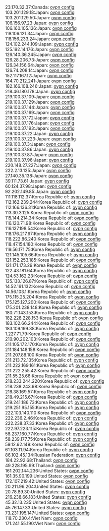 23.170.32.37:Canada: [ovpn config](vpn/23_170_32_37.ovpn)  
103.201.129.18:Japan: [ovpn config](vpn/103_201_129_18.ovpn)  
103.201.129.50:Japan: [ovpn config](vpn/103_201_129_50.ovpn)  
106.156.97.23:Japan: [ovpn config](vpn/106_156_97_23.ovpn)  
106.160.105.136:Japan: [ovpn config](vpn/106_160_105_136.ovpn)  
118.106.121.34:Japan: [ovpn config](vpn/118_106_121_34.ovpn)  
118.156.233.24:Japan: [ovpn config](vpn/118_156_233_24.ovpn)  
124.102.244.109:Japan: [ovpn config](vpn/124_102_244_109.ovpn)  
125.192.14.176:Japan: [ovpn config](vpn/125_192_14_176.ovpn)  
126.140.36.245:Japan: [ovpn config](vpn/126_140_36_245.ovpn)  
126.28.206.73:Japan: [ovpn config](vpn/126_28_206_73.ovpn)  
126.34.156.64:Japan: [ovpn config](vpn/126_34_156_64.ovpn)  
126.74.208.14:Japan: [ovpn config](vpn/126_74_208_14.ovpn)  
152.117.167.12:Japan: [ovpn config](vpn/152_117_167_12.ovpn)  
164.70.212.241:Japan: [ovpn config](vpn/164_70_212_241.ovpn)  
182.166.108.246:Japan: [ovpn config](vpn/182_166_108_246.ovpn)  
218.46.180.178:Japan: [ovpn config](vpn/218_46_180_178.ovpn)  
219.100.37.109:Japan: [ovpn config](vpn/219_100_37_109.ovpn)  
219.100.37.129:Japan: [ovpn config](vpn/219_100_37_129.ovpn)  
219.100.37.144:Japan: [ovpn config](vpn/219_100_37_144.ovpn)  
219.100.37.169:Japan: [ovpn config](vpn/219_100_37_169.ovpn)  
219.100.37.172:Japan: [ovpn config](vpn/219_100_37_172.ovpn)  
219.100.37.176:Japan: [ovpn config](vpn/219_100_37_176.ovpn)  
219.100.37.193:Japan: [ovpn config](vpn/219_100_37_193.ovpn)  
219.100.37.22:Japan: [ovpn config](vpn/219_100_37_22.ovpn)  
219.100.37.223:Japan: [ovpn config](vpn/219_100_37_223.ovpn)  
219.100.37.3:Japan: [ovpn config](vpn/219_100_37_3.ovpn)  
219.100.37.86:Japan: [ovpn config](vpn/219_100_37_86.ovpn)  
219.100.37.87:Japan: [ovpn config](vpn/219_100_37_87.ovpn)  
219.100.37.96:Japan: [ovpn config](vpn/219_100_37_96.ovpn)  
220.148.27.227:Japan: [ovpn config](vpn/220_148_27_227.ovpn)  
222.2.13.125:Japan: [ovpn config](vpn/222_2_13_125.ovpn)  
27.140.35.138:Japan: [ovpn config](vpn/27_140_35_138.ovpn)  
39.111.73.61:Japan: [ovpn config](vpn/39_111_73_61.ovpn)  
60.124.37.98:Japan: [ovpn config](vpn/60_124_37_98.ovpn)  
92.202.149.85:Japan: [ovpn config](vpn/92_202_149_85.ovpn)  
111.118.112.37:Korea Republic of: [ovpn config](vpn/111_118_112_37.ovpn)  
112.162.239.244:Korea Republic of: [ovpn config](vpn/112_162_239_244.ovpn)  
112.166.136.31:Korea Republic of: [ovpn config](vpn/112_166_136_31.ovpn)  
113.30.3.125:Korea Republic of: [ovpn config](vpn/113_30_3_125.ovpn)  
115.144.214.34:Korea Republic of: [ovpn config](vpn/115_144_214_34.ovpn)  
116.120.71.98:Korea Republic of: [ovpn config](vpn/116_120_71_98.ovpn)  
116.127.198.54:Korea Republic of: [ovpn config](vpn/116_127_198_54.ovpn)  
118.176.217.67:Korea Republic of: [ovpn config](vpn/118_176_217_67.ovpn)  
118.222.86.240:Korea Republic of: [ovpn config](vpn/118_222_86_240.ovpn)  
118.47.154.180:Korea Republic of: [ovpn config](vpn/118_47_154_180.ovpn)  
119.56.171.75:Korea Republic of: [ovpn config](vpn/119_56_171_75.ovpn)  
121.145.105.66:Korea Republic of: [ovpn config](vpn/121_145_105_66.ovpn)  
121.152.253.185:Korea Republic of: [ovpn config](vpn/121_152_253_185.ovpn)  
121.171.173.29:Korea Republic of: [ovpn config](vpn/121_171_173_29.ovpn)  
122.43.181.64:Korea Republic of: [ovpn config](vpn/122_43_181_64.ovpn)  
124.53.162.23:Korea Republic of: [ovpn config](vpn/124_53_162_23.ovpn)  
125.133.126.87:Korea Republic of: [ovpn config](vpn/125_133_126_87.ovpn)  
14.52.161.132:Korea Republic of: [ovpn config](vpn/14_52_161_132.ovpn)  
14.56.103.1:Korea Republic of: [ovpn config](vpn/14_56_103_1.ovpn)  
175.115.25.204:Korea Republic of: [ovpn config](vpn/175_115_25_204.ovpn)  
175.125.127.200:Korea Republic of: [ovpn config](vpn/175_125_127_200.ovpn)  
175.201.238.148:Korea Republic of: [ovpn config](vpn/175_201_238_148.ovpn)  
180.71.143.153:Korea Republic of: [ovpn config](vpn/180_71_143_153.ovpn)  
182.228.228.153:Korea Republic of: [ovpn config](vpn/182_228_228_153.ovpn)  
183.102.66.244:Korea Republic of: [ovpn config](vpn/183_102_66_244.ovpn)  
183.109.199.38:Korea Republic of: [ovpn config](vpn/183_109_199_38.ovpn)  
1.227.71.79:Korea Republic of: [ovpn config](vpn/1_227_71_79.ovpn)  
210.90.202.103:Korea Republic of: [ovpn config](vpn/210_90_202_103.ovpn)  
211.105.172.170:Korea Republic of: [ovpn config](vpn/211_105_172_170.ovpn)  
211.184.148.158:Korea Republic of: [ovpn config](vpn/211_184_148_158.ovpn)  
211.207.88.100:Korea Republic of: [ovpn config](vpn/211_207_88_100.ovpn)  
211.213.72.135:Korea Republic of: [ovpn config](vpn/211_213_72_135.ovpn)  
211.222.169.161:Korea Republic of: [ovpn config](vpn/211_222_169_161.ovpn)  
211.222.255.42:Korea Republic of: [ovpn config](vpn/211_222_255_42.ovpn)  
211.55.25.66:Korea Republic of: [ovpn config](vpn/211_55_25_66.ovpn)  
218.233.244.220:Korea Republic of: [ovpn config](vpn/218_233_244_220.ovpn)  
218.238.243.98:Korea Republic of: [ovpn config](vpn/218_238_243_98.ovpn)  
218.38.169.57:Korea Republic of: [ovpn config](vpn/218_38_169_57.ovpn)  
218.49.215.67:Korea Republic of: [ovpn config](vpn/218_49_215_67.ovpn)  
219.241.186.73:Korea Republic of: [ovpn config](vpn/219_241_186_73.ovpn)  
219.251.95.155:Korea Republic of: [ovpn config](vpn/219_251_95_155.ovpn)  
222.103.140.110:Korea Republic of: [ovpn config](vpn/222_103_140_110.ovpn)  
222.236.2.46:Korea Republic of: [ovpn config](vpn/222_236_2_46.ovpn)  
222.238.37.33:Korea Republic of: [ovpn config](vpn/222_238_37_33.ovpn)  
222.97.223.115:Korea Republic of: [ovpn config](vpn/222_97_223_115.ovpn)  
58.237.160.77:Korea Republic of: [ovpn config](vpn/58_237_160_77.ovpn)  
58.239.177.75:Korea Republic of: [ovpn config](vpn/58_239_177_75.ovpn)  
59.12.62.149:Korea Republic of: [ovpn config](vpn/59_12_62_149.ovpn)  
61.103.11.94:Korea Republic of: [ovpn config](vpn/61_103_11_94.ovpn)  
86.102.45.134:Russian Federation: [ovpn config](vpn/86_102_45_134.ovpn)  
184.22.92.68:Thailand: [ovpn config](vpn/184_22_92_68.ovpn)  
49.228.195.99:Thailand: [ovpn config](vpn/49_228_195_99.ovpn)  
161.202.144.236:United States: [ovpn config](vpn/161_202_144_236.ovpn)  
161.35.90.199:United States: [ovpn config](vpn/161_35_90_199.ovpn)  
172.107.219.42:United States: [ovpn config](vpn/172_107_219_42.ovpn)  
20.211.96.204:United States: [ovpn config](vpn/20_211_96_204.ovpn)  
20.78.89.30:United States: [ovpn config](vpn/20_78_89_30.ovpn)  
216.238.66.183:United States: [ovpn config](vpn/216_238_66_183.ovpn)  
45.32.13.235:United States: [ovpn config](vpn/45_32_13_235.ovpn)  
45.76.147.33:United States: [ovpn config](vpn/45_76_147_33.ovpn)  
73.231.195.147:United States: [ovpn config](vpn/73_231_195_147.ovpn)  
118.70.230.4:Viet Nam: [ovpn config](vpn/118_70_230_4.ovpn)  
171.241.55.190:Viet Nam: [ovpn config](vpn/171_241_55_190.ovpn)  
